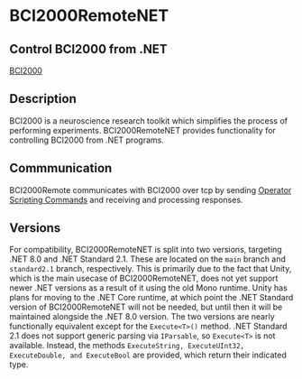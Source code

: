 BCI2000RemoteNET
===
Control BCI2000 from .NET
---

[BCI2000](https://www.BCI2000.org)

Description
---
BCI2000 is a neuroscience research toolkit which simplifies the process of performing experiments. BCI2000RemoteNET provides functionality for controlling BCI2000 from .NET programs.

Commmunication
---
BCI2000Remote communicates with BCI2000 over tcp by sending [Operator Scripting Commands](https://www.bci2000.org/mediawiki/index.php/User_Reference:Operator_Module_Scripting) and receiving and processing responses.

Versions
---

For compatibility, BCI2000RemoteNET is split into two versions, targeting .NET 8.0 and .NET Standard 2.1. These are located on the `main` branch and `standard2.1` branch, respectively. 
This is primarily due to the fact that Unity, which is the main usecase of BCI2000RemoteNET, does not yet support newer .NET versions as a result of it using the old Mono runtime.
Unity has plans for moving to the .NET Core runtime, at which point the .NET Standard version of BCI2000RemoteNET will not be needed, but until then it will be maintained alongside the .NET 8.0 version.
The two versions are nearly functionally equivalent except for the `Execute<T>()` method. .NET Standard 2.1 does not support generic parsing via `IParsable`, so `Execute<T>` is not available. 
Instead, the methods `ExecuteString, ExecuteUInt32, ExecuteDouble, and ExecuteBool` are provided, which return their indicated type. 